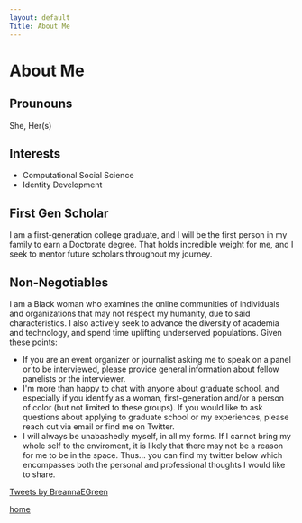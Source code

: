 ```yaml
---
layout: default
Title: About Me
---
```


# About Me

## Prounouns

She, Her(s)

## Interests

* Computational Social Science
* Identity Development

## First Gen Scholar

I am a first-generation college graduate, and I will be the first person in my family to earn a Doctorate degree. That holds incredible weight for me, and I seek to mentor future scholars throughout my journey.


## Non-Negotiables

I am a Black woman who examines the online communities of individuals and organizations that may not respect my humanity, due to said characteristics. I also actively seek to advance the diversity of academia and technology, and spend time uplifting underserved populations. Given these points:

* If you are an event organizer or journalist asking me to speak on a panel or to be interviewed, please provide general information about fellow panelists or the interviewer.
* I'm more than happy to chat with anyone about graduate school, and especially if you identify as a woman, first-generation and/or a person of color (but not limited to these groups). If you would like to ask questions about applying to graduate school or my experiences, please reach out via email or find me on Twitter.
* I will always be unabashedly myself, in all my forms. If I cannot bring my whole self to the enviroment, it is likely that there may not be a reason for me to be in the space. Thus... you can find my twitter below which encompasses both the personal and professional thoughts I would like to share.

<a class="twitter-timeline" href="https://twitter.com/BreannaEGreen?ref_src=twsrc%5Etfw">Tweets by BreannaEGreen</a> <script async src="https://platform.twitter.com/widgets.js" charset="utf-8"></script>











[home](./)
